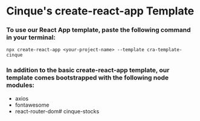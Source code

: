 # Cinque's create-react-app Template

### To use our React App template, paste the following command in your terminal:
```npx create-react-app <your-project-name> --template cra-template-cinque```

### In addition to the basic create-react-app template, our template comes bootstrapped with the following node modules:
- axios
- fontawesome
- react-router-dom# cinque-stocks
